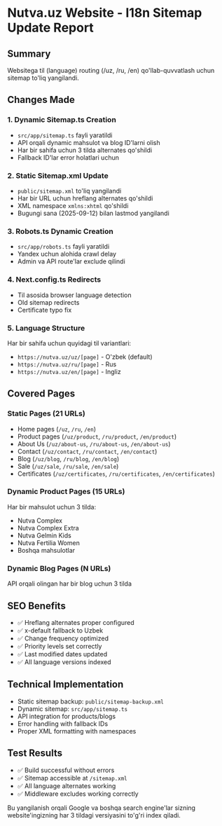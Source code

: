 # Nutva.uz Website - I18n Sitemap Update Report

## Summary

Websitega til (language) routing (/uz, /ru, /en) qo'llab-quvvatlash uchun sitemap to'liq yangilandi.

## Changes Made

### 1. **Dynamic Sitemap.ts Creation**

- `src/app/sitemap.ts` fayli yaratildi
- API orqali dynamic mahsulot va blog ID'larni olish
- Har bir sahifa uchun 3 tilda alternates qo'shildi
- Fallback ID'lar error holatlari uchun

### 2. **Static Sitemap.xml Update**

- `public/sitemap.xml` to'liq yangilandi
- Har bir URL uchun hreflang alternates qo'shildi
- XML namespace `xmlns:xhtml` qo'shildi
- Bugungi sana (2025-09-12) bilan lastmod yangilandi

### 3. **Robots.ts Dynamic Creation**

- `src/app/robots.ts` fayli yaratildi
- Yandex uchun alohida crawl delay
- Admin va API route'lar exclude qilindi

### 4. **Next.config.ts Redirects**

- Til asosida browser language detection
- Old sitemap redirects
- Certificate typo fix

### 5. **Language Structure**

Har bir sahifa uchun quyidagi til variantlari:

- `https://nutva.uz/uz/[page]` - O'zbek (default)
- `https://nutva.uz/ru/[page]` - Rus
- `https://nutva.uz/en/[page]` - Ingliz

## Covered Pages

### Static Pages (21 URLs)

- Home pages (`/uz`, `/ru`, `/en`)
- Product pages (`/uz/product`, `/ru/product`, `/en/product`)
- About Us (`/uz/about-us`, `/ru/about-us`, `/en/about-us`)
- Contact (`/uz/contact`, `/ru/contact`, `/en/contact`)
- Blog (`/uz/blog`, `/ru/blog`, `/en/blog`)
- Sale (`/uz/sale`, `/ru/sale`, `/en/sale`)
- Certificates (`/uz/certificates`, `/ru/certificates`, `/en/certificates`)

### Dynamic Product Pages (15 URLs)

Har bir mahsulot uchun 3 tilda:

- Nutva Complex
- Nutva Complex Extra
- Nutva Gelmin Kids
- Nutva Fertilia Women
- Boshqa mahsulotlar

### Dynamic Blog Pages (N URLs)

API orqali olingan har bir blog uchun 3 tilda

## SEO Benefits

- ✅ Hreflang alternates proper configured
- ✅ x-default fallback to Uzbek
- ✅ Change frequency optimized
- ✅ Priority levels set correctly
- ✅ Last modified dates updated
- ✅ All language versions indexed

## Technical Implementation

- Static sitemap backup: `public/sitemap-backup.xml`
- Dynamic sitemap: `src/app/sitemap.ts`
- API integration for products/blogs
- Error handling with fallback IDs
- Proper XML formatting with namespaces

## Test Results

- ✅ Build successful without errors
- ✅ Sitemap accessible at `/sitemap.xml`
- ✅ All language alternates working
- ✅ Middleware excludes working correctly

Bu yangilanish orqali Google va boshqa search engine'lar sizning website'ingizning har 3 tildagi versiyasini to'g'ri index qiladi.
